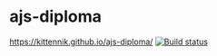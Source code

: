 # ajs-diploma
https://kittennik.github.io/ajs-diploma/
[![Build status](https://ci.appveyor.com/api/projects/status/t9k3cjn0mpky55ki?svg=true)](https://ci.appveyor.com/project/Kittennik65959/ajs-diploma)
